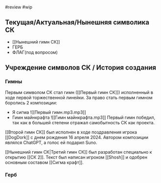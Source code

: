 #review #wip 
## Текущая/Актуальная/Нынешняя символика СК

* [[Нынешний гимн СК]]
* ГЕРБ
* ФЛАГ(под вопросом)
## Учреждение cимволов СК / История создания

### Гимны

Первым символом СК стал гимн ([[Первый гимн СК]]) исполненный в ходе первой торжественной линейки.
За право стать первым гимном боролись 2 композиции:

* Я сигма ![[Первый гимн.mp3.mp3]]
* Гимн майнкрафта ![[Гимн майнкрафта.mp3]]
Первый гимн победил, так как в большей степени отражал самобытность СК как проекта.



[[Второй гимн СК]] был исполнен в ходе поздравления игрока [[DogDork]] с днем рождения 16 апреля 2024. Автором композиции являлся ChatGPT, а голос ей подарил Suno.



[[Нынешний гимн СК|Третий гимн СК]] был разработан специально к открытию [[СК 2]].
Текст был написан игроком [[Shosh]] и одобрен основным составом [[Сигма крафт]].

### Герб
